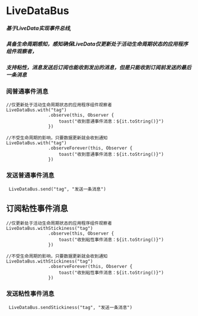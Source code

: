 # LiveDataBus

##### 基于LiveData实现事件总线,



##### 具备生命周期感知，感知确保LiveData仅更新处于活动生命周期状态的应用程序组件观察者，

##### 支持粘性，消息发送后订阅也能收到发出的消息，但是只能收到订阅前发送的最后一条消息

### 阅普通事件消息

```
//仅更新处于活动生命周期状态的应用程序组件观察者
LiveDataBus.with("tag")
                .observe(this, Observer {
                    toast("收到普通事件消息：${it.toString()}")
                })

//不受生命周期的影响，只要数据更新就会收到通知
LiveDataBus.with("tag")
                .observeForever(this, Observer {
                    toast("收到普通事件消息：${it.toString()}")
                })
```

### 发送普通事件消息

```
 LiveDataBus.send("tag", "发送一条消息")
```

## 订阅粘性事件消息

```
//仅更新处于活动生命周期状态的应用程序组件观察者
LiveDataBus.withStickiness("tag")
                .observe(this, Observer {
                    toast("收到粘性事件消息：${it.toString()}")
                })

//不受生命周期的影响，只要数据更新就会收到通知
LiveDataBus.withStickiness("tag")
                .observeForever(this, Observer {
                    toast("收到粘性事件消息：${it.toString()}")
                })
```

### 发送粘性事件消息

```
 LiveDataBus.sendStickiness("tag", "发送一条消息")
```